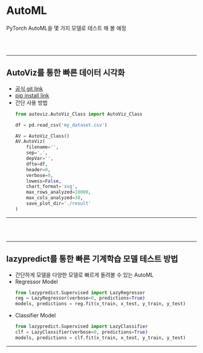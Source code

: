 # AutoML

PyTorch AutoML을 몇 가지 모델로 테스트 해 볼 예정


</br></br>
* * *
## AutoViz를 통한 빠른 데이터 시각화
- [공식 git link](https://github.com/AutoViML/AutoViz)
- [pip install link](https://pypi.org/project/autoviz/)
- 간단 사용 방법
  ```python
  from autoviz.AutoViz_Class import AutoViz_Class

  df = pd.read_csv('my_dataset.csv')

  AV = AutoViz_Class()
  AV.AutoViz(
      filename='', 
      sep=',', 
      depVar='', 
      dfte=df, 
      header=0, 
      verbose=0, 
      lowess=False, 
      chart_format='svg', 
      max_rows_analyzed=10000, 
      max_cols_analyzed=30,
      save_plot_dir='./result'
  )
  ```
* * *

</br></br>

* * *
## lazypredict를 통한 빠른 기계학습 모델 테스트 방법
- 간단하게 모델을 다양한 모델로 빠르게 돌려볼 수 있는 AutoML
- Regressor Model
  ```python
  from lazypredict.Supervised import LazyRegressor
  reg = LazyRegressor(verbose=0, predictions=True)
  models, predictions = reg.fit(x_train, x_test, y_train, y_test)
  ```
- Classifier Model
  ```python
  from lazypredict.Supervised import LazyClassifier
  clf = LazyClassifier(verbose=0, predictions=True)
  models, predictions = clf.fit(x_train, x_test, y_train, y_test)
  ```
* * *



